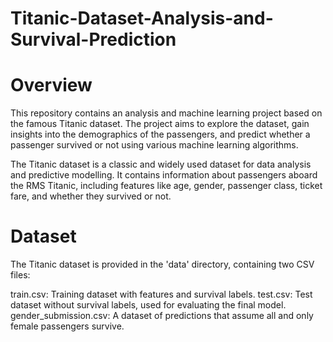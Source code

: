 # Titanic-Dataset-Analysis-and-Survival-Prediction

# Overview
This repository contains an analysis and machine learning project based on the famous Titanic dataset. The project aims to explore the dataset, gain insights into the demographics of the passengers, and predict whether a passenger survived or not using various machine learning algorithms.

The Titanic dataset is a classic and widely used dataset for data analysis and predictive modelling. It contains information about passengers aboard the RMS Titanic, including features like age, gender, passenger class, ticket fare, and whether they survived or not.

# Dataset

The Titanic dataset is provided in the 'data' directory, containing two CSV files:

train.csv: Training dataset with features and survival labels.
test.csv: Test dataset without survival labels, used for evaluating the final model.
gender_submission.csv: A dataset of predictions that assume all and only female passengers survive.
